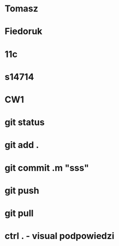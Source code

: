 # Tomasz
# Fiedoruk
# 11c
# s14714
# CW1
# git status
# git add .
# git commit .m "sss"
# git push
# git pull


# ctrl . - visual podpowiedzi
